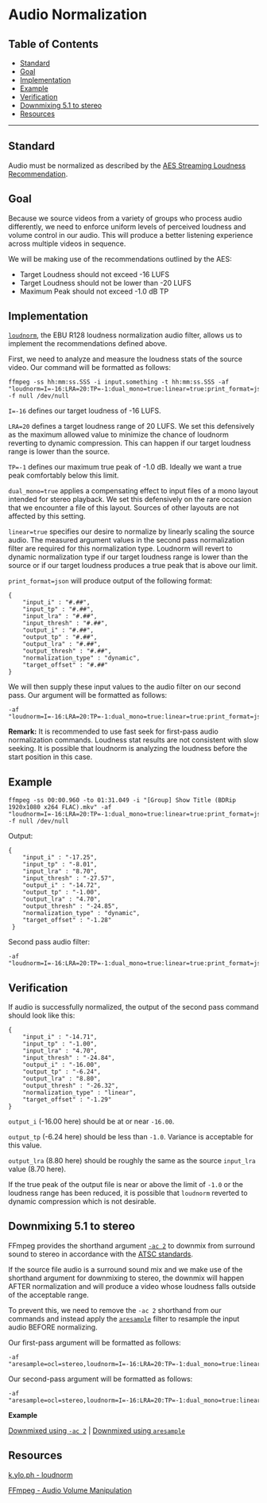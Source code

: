 # Audio Normalization

## Table of Contents

* [Standard](#standard)
* [Goal](#goal)
* [Implementation](#implementation)
* [Example](#example)
* [Verification](#verification)
* [Downmixing 5.1 to stereo](#downmixing-51-to-stereo)
* [Resources](#resources)

---

## Standard

Audio must be normalized as described by the [AES Streaming Loudness Recommendation](http://www.aes.org/technical/documents/AESTD1004_1_15_10.pdf).

## Goal

Because we source videos from a variety of groups who process audio differently, we need to enforce uniform levels of perceived loudness and volume control in our audio. This will produce a better listening experience across multiple videos in sequence.

We will be making use of the recommendations outlined by the AES:

* Target Loudness should not exceed -16 LUFS
* Target Loudness should not be lower than -20 LUFS
* Maximum Peak should not exceed -1.0 dB TP

## Implementation

[`loudnorm`](https://ffmpeg.org/ffmpeg-filters.html#loudnorm), the EBU R128 loudness normalization audio filter, allows us to implement the recommendations defined above.

First, we need to analyze and measure the loudness stats of the source video. Our command will be formatted as follows:

    ffmpeg -ss hh:mm:ss.SSS -i input.something -t hh:mm:ss.SSS -af "loudnorm=I=-16:LRA=20:TP=-1:dual_mono=true:linear=true:print_format=json" -f null /dev/null

`I=-16` defines our target loudness of -16 LUFS.

`LRA=20` defines a target loudness range of 20 LUFS. We set this defensively as the maximum allowed value to minimize the chance of loudnorm reverting to dynamic compression. This can happen if our target loudness range is lower than the source.

`TP=-1` defines our maximum true peak of -1.0 dB. Ideally we want a true peak comfortably below this limit.

`dual_mono=true` applies a compensating effect to input files of a mono layout intended for stereo playback. We set this defensively on the rare occasion that we encounter a file of this layout. Sources of other layouts are not affected by this setting.

`linear=true` specifies our desire to normalize by linearly scaling the source audio. The measured argument values in the second pass normalization filter are required for this normalization type. Loudnorm will revert to dynamic normalization type if our target loudness range is lower than the source or if our target loudness produces a true peak that is above our limit.

`print_format=json` will produce output of the following format:

    {
        "input_i" : "#.##",
        "input_tp" : "#.##",
        "input_lra" : "#.##",
        "input_thresh" : "#.##",
        "output_i" : "#.##",
        "output_tp" : "#.##",
        "output_lra" : "#.##",
        "output_thresh" : "#.##",
        "normalization_type" : "dynamic",
        "target_offset" : "#.##"
    }

We will then supply these input values to the audio filter on our second pass. Our argument will be formatted as follows:

    -af "loudnorm=I=-16:LRA=20:TP=-1:dual_mono=true:linear=true:print_format=json:measured_I=#.##:measured_LRA=#.##:measured_TP=#.##:measured_thresh=#.##:offset=#.##"

**Remark:** It is recommended to use fast seek for first-pass audio normalization commands. Loudness stat results are not consistent with slow seeking. It is possible that loudnorm is analyzing the loudness before the start position in this case.

## Example

    ffmpeg -ss 00:00.960 -to 01:31.049 -i "[Group] Show Title (BDRip 1920x1080 x264 FLAC).mkv" -af "loudnorm=I=-16:LRA=20:TP=-1:dual_mono=true:linear=true:print_format=json" -f null /dev/null

Output:

    {
        "input_i" : "-17.25",
        "input_tp" : "-8.01",
        "input_lra" : "8.70",
        "input_thresh" : "-27.57",
        "output_i" : "-14.72",
        "output_tp" : "-1.00",
        "output_lra" : "4.70",
        "output_thresh" : "-24.85",
        "normalization_type" : "dynamic",
        "target_offset" : "-1.28"
     }

Second pass audio filter:

    -af "loudnorm=I=-16:LRA=20:TP=-1:dual_mono=true:linear=true:print_format=json:measured_I=-17.25:measured_LRA=8.70:measured_TP=-8.01:measured_thresh=-27.57:offset=-1.28"

## Verification

If audio is successfully normalized, the output of the second pass command should look like this:

    {
        "input_i" : "-14.71",
        "input_tp" : "-1.00",
        "input_lra" : "4.70",
        "input_thresh" : "-24.84",
        "output_i" : "-16.00",
        "output_tp" : "-6.24",
        "output_lra" : "8.80",
        "output_thresh" : "-26.32",
        "normalization_type" : "linear",
        "target_offset" : "-1.29"
    }

`output_i` (-16.00 here) should be at or near `-16.00`.

`output_tp` (-6.24 here) should be less than `-1.0`. Variance is acceptable for this value.

`output_lra` (8.80 here) should be roughly the same as the source `input_lra` value (8.70 here).

If the true peak of the output file is near or above the limit of `-1.0` or the loudness range has been reduced, it is possible that `loudnorm` reverted to dynamic compression which is not desirable.

## Downmixing 5.1 to stereo

FFmpeg provides the shorthand argument [`-ac 2`](https://trac.ffmpeg.org/wiki/AudioChannelManipulation#a5.1stereo) to downmix from surround sound to stereo in accordance with the [ATSC standards](http://www.atsc.org/wp-content/uploads/2015/03/A52-201212-17.pdf).

If the source file audio is a surround sound mix and we make use of the shorthand argument for downmixing to stereo, the downmix will happen AFTER normalization and will produce a video whose loudness falls outside of the acceptable range.

To prevent this, we need to remove the `-ac 2` shorthand from our commands and instead apply the [`aresample`](https://ffmpeg.org/ffmpeg-filters.html#aresample-1) filter to resample the input audio BEFORE normalizing.

Our first-pass argument will be formatted as follows:

    -af "aresample=ocl=stereo,loudnorm=I=-16:LRA=20:TP=-1:dual_mono=true:linear=true:print_format=json"

Our second-pass argument will be formatted as follows:

    -af "aresample=ocl=stereo,loudnorm=I=-16:LRA=20:TP=-1:dual_mono=true:linear=true:print_format=json:measured_I=-17.25:measured_LRA=8.70:measured_TP=-8.01:measured_thresh=-27.57:offset=-1.28"

**Example**

[Downmixed using `-ac 2`](https://files.catbox.moe/tzqpow.webm) | [Downmixed using `aresample`](https://files.catbox.moe/itbwdx.webm)

## Resources

[k.ylo.ph - loudnorm](http://k.ylo.ph/2016/04/04/loudnorm.html)

[FFmpeg - Audio Volume Manipulation](https://trac.ffmpeg.org/wiki/AudioVolume)
